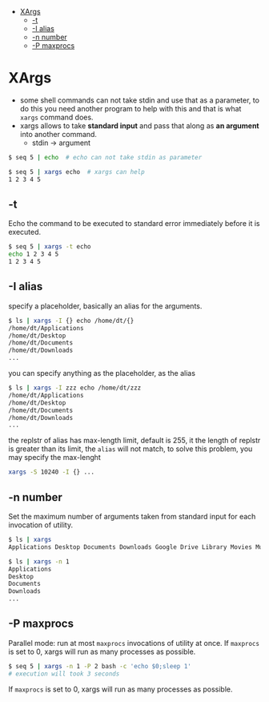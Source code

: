[](...menustart)

- [XArgs](#3f43a8743eade0074a537f7f38a8899e)
    - [-t](#b7cc4b6b2b8c0f37377b5cc259385de0)
    - [-I alias](#e5609751fdeeccc7f4fc2691c6f82f12)
    - [-n number](#259f085821c8ece082980839c0a87d3c)
    - [-P maxprocs](#59d1e8dcbb71e4e67597a52af6a4158f)

[](...menuend)


<h2 id="3f43a8743eade0074a537f7f38a8899e"></h2>

# XArgs

- some shell commands can not take stdin and use that as a parameter, to do this you need another program to help with this and that is what `xargs` command does.
- xargs allows to take **standard input** and pass that along as **an argument** into another command.
    - stdin -> argument

```bash
$ seq 5 | echo  # echo can not take stdin as parameter

$ seq 5 | xargs echo  # xargs can help
1 2 3 4 5
```


<h2 id="b7cc4b6b2b8c0f37377b5cc259385de0"></h2>

## -t

Echo the command to be executed to standard error immediately before it is executed.

```bash
$ seq 5 | xargs -t echo
echo 1 2 3 4 5
1 2 3 4 5
```


<h2 id="e5609751fdeeccc7f4fc2691c6f82f12"></h2>

## -I alias

specify a placeholder, basically an alias for the arguments.

```bash
$ ls | xargs -I {} echo /home/dt/{}
/home/dt/Applications
/home/dt/Desktop
/home/dt/Documents
/home/dt/Downloads
...
```

you can specify anything as the placeholder, as the alias

```bash
$ ls | xargs -I zzz echo /home/dt/zzz
/home/dt/Applications
/home/dt/Desktop
/home/dt/Documents
/home/dt/Downloads
...
```

the replstr of alias has max-length limit, default is 255, it the length of replstr is greater than its limit, the `alias` will not match, to solve this problem, you may specify the max-lenght

```bash
xargs -S 10240 -I {} ...
```


<h2 id="259f085821c8ece082980839c0a87d3c"></h2>

## -n number

Set the maximum number of arguments taken from standard input for each invocation of utility.

```bash
$ ls | xargs
Applications Desktop Documents Downloads Google Drive Library Movies Music Pictures Public go

$ ls | xargs -n 1
Applications
Desktop
Documents
Downloads
...
```

<h2 id="59d1e8dcbb71e4e67597a52af6a4158f"></h2>

## -P maxprocs

Parallel mode: run at most `maxprocs` invocations of utility at once.  If `maxprocs` is set to 0, xargs will run as many processes as possible.

```bash
$ seq 5 | xargs -n 1 -P 2 bash -c 'echo $0;sleep 1'
# execution will took 3 seconds
```

If `maxprocs` is set to 0, xargs will run as many processes as possible.




